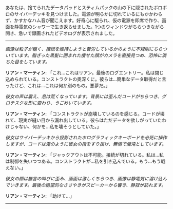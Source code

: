 あなたは、捨てられたデータパッドとスティムパックの山の下に隠されたボロボロのサイバーデッキを見つけました。電源が明らかに切れているにもかかわらず、かすかなハム音が聞こえます。好奇心に駆られ、仮の電源を即席で作り、画面を静電気のシャワーで生き返らせました。1つのウィンドウがちらつきながら開き、急いで録画されたビデオログが表示されました。

---

_画像は粒子が粗く、接続を維持しようと苦労しているかのように不規則にちらついています。脂ぎった黒髪に囲まれた痩せた顔がカメラを直接見つめ、恐怖に満ちた目をしています。_

**リアン・マーティン**: 「これ...これはリアン。最後のログエントリー。私は閉じ込められている。コンストラクトの奥深くに。彼らは...簡単なデータ取得だと言ったけど、これは...これは何か別のもの。悪夢だ。」

_彼女の声は震え、息は荒くなっています。背景には歪んだコードがちらつき、グロテスクな形に変わり、うごめいています。_

**リアン・マーティン**: 「コンストラクトが崩壊しているのを感じる。コードが壊れて、現実が縫い目から漏れ出している。彼らはただデータを欲しがっていたわけじゃない、何かを...私を壊そうとしていた。」

_彼女はサイバーデッキから投影されたホログラフィックキーボードを必死に操作しますが、コードは滝のように彼女の指をすり抜け、無情で混沌としています。_

**リアン・マーティン**: 「ジャックアウトは不可能。接続が切れている。私は...私は制御を失いつつある。コンストラクトが...私を引き込んでいる。もう...もう戦えない。」

_彼女の顔は無言の叫びに歪み、画面は激しくちらつき、画像は静電気に溶け込んでいきます。最後の絶望的なささやきがスピーカーから響き、静寂が訪れます。_

**リアン・マーティン**: 「助けて...」

---

